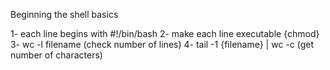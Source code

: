 Beginning the shell basics

1- each line begins with #!/bin/bash 
2- make each line executable {chmod} 
3- wc -l filename (check number of lines) 
4- tail -1 {filename} | wc -c (get number of characters) 
